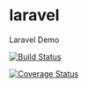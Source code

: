 # laravel
Laravel Demo


[![Build Status](https://travis-ci.org/nchaudhary/laravel.svg?branch=master)](https://travis-ci.org/nchaudhary/laravel)

[![Coverage Status](https://coveralls.io/repos/nchaudhary/laravel/badge.svg?branch=master&service=github)](https://coveralls.io/github/nchaudhary/laravel?branch=master)
